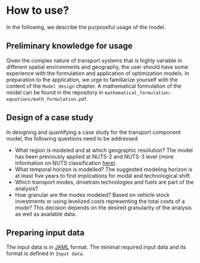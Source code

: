 # How to use?

In the following, we describe the purposeful usage of the model.

## Preliminary knowledge for usage
Given the complex nature of transport systems that is highly variable in different spatial environments and geography, the user should have some experience with the formulation and application of optimization models. In preparation to the application, we urge to familiarize yourself with the content of the `Model design` chapter. A mathematical formulation of the model can be found in the repository in `mathematical_formulation-equations/math_formulation.pdf`.

## Design of a case study
In designing and quantifying a case study for the transport component model, the following questions need to be addressed:
* What region is modeled and at which geographic resolution? The model has been previously applied at NUTS-2 and NUTS-3 level (more information on NUTS classification [here](https://ec.europa.eu/eurostat/de/web/nuts)).
* What temporal horizon is modelled? The suggested modeling horizon is at least five years to find implications for modal and technological shift.
* Which transport modes, drivetrain technologies and fuels are part of the analysis? 
* How granular are the modes modeled? Based on vehicle stock investments or using levelized costs representing the total costs of a mode? This decision depends on the desired granularity of the analysis as well as available data.

## Preparing input data

The input data is in [JAML](https://yaml.org/) format. The minimal required input data and its format is defined in `Input data`.

